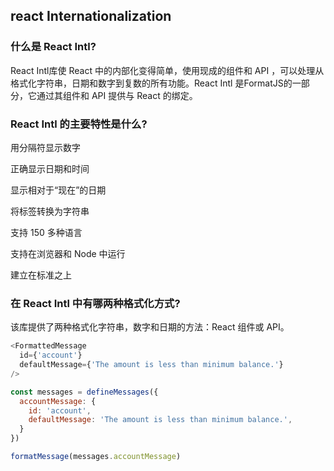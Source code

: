 ## react Internationalization

### 什么是 React Intl?

React Intl库使 React 中的内部化变得简单，使用现成的组件和 API ，可以处理从格式化字符串，日期和数字到复数的所有功能。React Intl 是FormatJS的一部分，它通过其组件和 API 提供与 React 的绑定。

### React Intl 的主要特性是什么?

用分隔符显示数字

正确显示日期和时间

显示相对于“现在”的日期

将标签转换为字符串

支持 150 多种语言

支持在浏览器和 Node 中运行

建立在标准之上

### 在 React Intl 中有哪两种格式化方式?

该库提供了两种格式化字符串，数字和日期的方法：React 组件或 API。

```js
<FormattedMessage
  id={'account'}
  defaultMessage={'The amount is less than minimum balance.'}
/>
```

```js
const messages = defineMessages({
  accountMessage: {
    id: 'account',
    defaultMessage: 'The amount is less than minimum balance.',
  }
})

formatMessage(messages.accountMessage)
```
